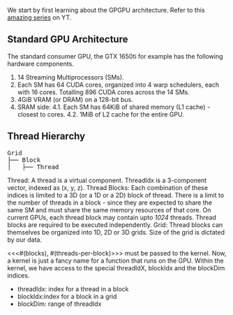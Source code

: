 We start by first learning about the GPGPU architecture. Refer to this [amazing series](9https://www.youtube.com/watch?v=1Goq8Yc3dfo) on YT.

## Standard GPU Architecture
The standard consumer GPU, the GTX 1650ti for example has the following hardware components.
1. 14 Streaming Multiprocessors (SMs).
2. Each SM has 64 CUDA cores, organized into 4 warp schedulers, each with 16 cores. Totalling 896 CUDA cores across the 14 SMs.
3. 4GiB VRAM (or DRAM) on a 128-bit bus. 
4. SRAM side:
4.1. Each SM has 64KiB of shared memory (L1 cache) - closest to cores.
4.2. 1MiB of L2 cache for the entire GPU.

## Thread Hierarchy
<pre>
Grid
├── Block
│   ├── Thread
</pre>

Thread: A thread is a virtual component. ThreadIdx is a 3-component vector, indexed as (x, y, z). 
Thread Blocks: Each combination of these indices is limited to a 3D (or a 1D or a 2D) block of thread. There is a limit to the number of threads in a block - since they are expected to share the same SM and must share the same memory resources of that core. On current GPUs, each thread block may contain upto *1024* threads. Thread blocks are required to be executed independently.
Grid: Thread blocks can themselves be organized into 1D, 2D or 3D grids. Size of the grid is dictated by our data. 

<<<#(blocks), #(threads-per-block)>>> must be passed to the kernel. Now, a kernel is just a fancy name for a function that runs on the GPU. Within the kernel, we have access to the special threadIdX, blockIdx and the blockDim indices.
- threadIdx: index for a thread in a block
- blockIdx:index for a block in a grid
- blockDim: range of threadIdx
